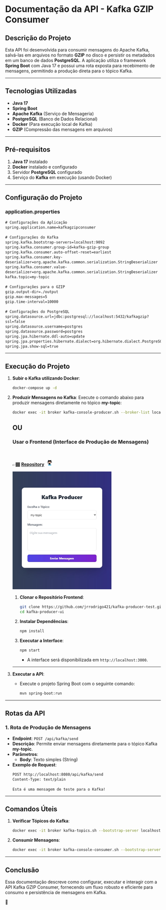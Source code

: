 # **Documentação da API - Kafka GZIP Consumer**

## **Descrição do Projeto**
Esta API foi desenvolvida para consumir mensagens do Apache Kafka, salvá-las em arquivos no formato **GZIP** no disco e persistir os metadados em um banco de dados **PostgreSQL**. A aplicação utiliza o framework **Spring Boot** com Java 17 e possui uma rota exposta para recebimento de mensagens, permitindo a produção direta para o tópico Kafka.

---

## **Tecnologias Utilizadas**

- **Java 17**
- **Spring Boot**
- **Apache Kafka** (Serviço de Mensageria)
- **PostgreSQL** (Banco de Dados Relacional)
- **Docker** (Para execução local de Kafka)
- **GZIP** (Compressão das mensagens em arquivos)

---

## **Pré-requisitos**

1. **Java 17** instalado
2. **Docker** instalado e configurado
3. Servidor **PostgreSQL** configurado
4. Serviço do **Kafka** em execução (usando Docker)

---

## **Configuração do Projeto**

### **application.properties**

```properties
# Configurações da Aplicação
spring.application.name=kafkagzipconsumer 

# Configurações do Kafka
spring.kafka.bootstrap-servers=localhost:9092
spring.kafka.consumer.group-id=kafka-gzip-group
spring.kafka.consumer.auto-offset-reset=earliest
spring.kafka.consumer.key-deserializer=org.apache.kafka.common.serialization.StringDeserializer
spring.kafka.consumer.value-deserializer=org.apache.kafka.common.serialization.StringDeserializer
kafka.topic=my-topic

# Configurações para o GZIP
gzip.output-dir=./output
gzip.max-messages=5
gzip.time-interval=10000

# Configurações do PostgreSQL
spring.datasource.url=jdbc:postgresql://localhost:5432/kafkagzip?ssl=false
spring.datasource.username=postgres
spring.datasource.password=postgres
spring.jpa.hibernate.ddl-auto=update
spring.jpa.properties.hibernate.dialect=org.hibernate.dialect.PostgreSQLDialect
spring.jpa.show-sql=true
```

---

## **Execução do Projeto**

1. **Subir o Kafka utilizando Docker**:
   ```bash
   docker-compose up -d
   ```

2. **Produzir Mensagens no Kafka**:
   Execute o comando abaixo para produzir mensagens diretamente no tópico **my-topic**:
   ```bash
   docker exec -it broker kafka-console-producer.sh --broker-list localhost:9092 --topic my-topic
   ```
   ## OU
      
   ### Usar o **Frontend (Interface de Produção de Mensagens)**
   <br>
   
   
   👉🏾 **[Repository](https://github.com/jrrodrigo421/kafka-producer-test)**&nbsp;&nbsp;<img src="images_readme/github.png" alt="emoji" width="20" height="20">
   
   <img src="images_readme/kafka_producer_ui.jpg" alt="emoji" width="320" height="380">

   1. **Clonar o Repositório Frontend**:
      ```bash
      git clone https://github.com/jrrodrigo421/kafka-producer-test.git
      cd kafka-producer-ui
      ```

   2. **Instalar Dependências**:
      ```bash
      npm install
      ```

   3. **Executar a Interface**:
      ```bash
      npm start
      ```
      - A interface será disponibilizada em `http://localhost:3000`.

   ---



3. **Executar a API**:
   - Execute o projeto Spring Boot com o seguinte comando:
     ```bash
     mvn spring-boot:run
     ```

---

## **Rotas da API**

### **1. Rota de Produção de Mensagens**

- **Endpoint**: `POST /api/kafka/send`
- **Descrição**: Permite enviar mensagens diretamente para o tópico Kafka **my-topic**.
- **Parâmetros**: 
   - **Body**: Texto simples (String)
- **Exemplo de Request**:
   ```http
   POST http://localhost:8080/api/kafka/send
   Content-Type: text/plain
   
   Esta é uma mensagem de teste para o Kafka!
   ```

---

## **Comandos Úteis**

1. **Verificar Tópicos do Kafka**:
   ```bash
   docker exec -it broker kafka-topics.sh --bootstrap-server localhost:9092 --list
   ```

2. **Consumir Mensagens**:
   ```bash
   docker exec -it broker kafka-console-consumer.sh --bootstrap-server localhost:9092 --topic my-topic --from-beginning
   ```

---

## **Conclusão**
Essa documentação descreve como configurar, executar e interagir com a API Kafka GZIP Consumer, fornecendo um fluxo robusto e eficiente para consumo e persistência de mensagens em Kafka.

🚀
